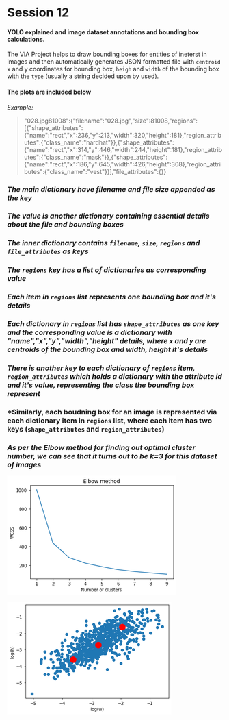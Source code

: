 # Session 12

#### YOLO explained and image dataset annotations and bounding box calculations.

The VIA Project helps to draw bounding boxes for entities of ineterst in images and then automatically generates JSON formatted file with `centroid` x and y coordinates for bounding box, `heigh` and `width` of the bounding box with the `type` (usually a string decided upon by used).

#### The plots are included below


*Example:*
> "028.jpg81008":{"filename":"028.jpg","size":81008,"regions":[{"shape_attributes":{"name":"rect","x":236,"y":213,"width":320,"height":181},"region_attributes":{"class_name":"hardhat"}},{"shape_attributes":{"name":"rect","x":314,"y":446,"width":244,"height":181},"region_attributes":{"class_name":"mask"}},{"shape_attributes":{"name":"rect","x":186,"y":645,"width":426,"height":308},"region_attributes":{"class_name":"vest"}}],"file_attributes":{}}

### *The main dictionary have filename and file size appended as the key*

### *The value is another dictionary containing essential details about the file and bounding boxes*

### *The inner dictionary contains `filename`, `size`, `regions` and `file_attributes` as keys*

### *The `regions` key has a list of dictionaries as corresponding value*

### *Each item in `regions` list represents one bounding box and it's details*

### *Each dictionary in `regions` list has `shape_attributes` as one key and the corresponding value is a dictionary with "name","x","y","width","height" details, where `x` and `y` are centroids of the bounding box and width, height it's details*

### *There is another key to each dictionary of `regions` item, `region_attributes` which holds a dictionary with the attribute id and it's value, representing the class the bounding box represent*

### *Similarly, each boudning box for an image is represented via each dictionary item in `regions` list, where each item has two keys (`shape_attributes` and `region_attributes`)



### *As per the Elbow method for finding out optimal cluster number, we can see that it turns out to be k=3 for this dataset of images*

![Elbow method plot for WCSS and Number of clusters](elbow.png)

![clusters](clusters_plot.png)
